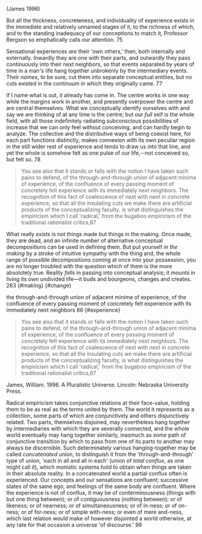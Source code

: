 ﻿(James 1996)

But all the thickness, concreteness, and individuality of experience exists in the immediate and relatively unnamed stages of it, to the richness of which, and to the standing inadequacy of our conceptions to match it, Professor Bergson so emphatically calls our attention. 75 

Sensational experiences _are_ their 'own others,' then, both internally and externally. Inwardly they are one with their parts, and outwardly they pass continuously into their next neighbors, so that events separated by years of time in a man's life hang together unbrokenly by the intermediary events. Their _names_, to be sure, cut them into separate conceptual entities, but no cuts existed in the continuum in which they originally came. 77

If I name what is out, it already has come in. The centre works in one way while the margins work in another, and presently overpower the centre and are central themselves. What we conceptually identify ourselves with and say we are thinking of at any time is the centre; but our _full_ self is the whole field, with all those indefinitely radiating subconscious possibilities of increase that we can only feel without conceiving, and can hardly begin to analyze. The collective and the distributive ways of being coexist here, for each part functions distinctly, makes connexion with its own peculiar region in the still wider rest of experience and tends to draw us into that line, and yet the whole is somehow felt as one pulse of our life,--not conceived so, but felt so. 78

> You see also that it stands or falls with the notion I have taken such pains to defend, of the through-and-through union of adjacent minima of experience, of the confluence of every passing moment of concretely felt experience with its immediately next neighbors. The recognition of this fact of coalescence of next with next in concrete experience, so that all the insulating cuts we make there are artificial products of the conceptualizing faculty, is what distinguishes the empiricism which I call 'radical,' from the bugaboo empiricism of the traditional rationalist critics,87

What really _exists_ is not things made but things in the making. Once made, they are dead, and an infinite number of alternative conceptual decompositions can be used in defining them. But put yourself _in the making_ by a stroke of intuitive sympathy with the thing and, the whole range of possible decompositions coming at once into your possession, you are no longer troubled with the question which of them is the more absolutely true. Reality _falls_ in passing into conceptual analysis; it _mounts_ in living its own undivided life—it buds and bourgeons, changes and creates. 263 {#making} {#change}

the through-and-through union of adjacent minima of experience, of the confluence of every passing moment of concretely felt experience with its immediately next neighbors 86 {#experience}

> You see also that it stands or falls with the notion I have taken such pains to defend, of the through-and-through union of adjacent minima of experience, of the confluence of every passing moment of concretely felt experience with its immediately next neighbors. The recognition of this fact of coalescence of next with next in concrete experience, so that all the insulating cuts we make there are artificial products of the conceptualizing faculty, is what distinguishes the empiricism which I call 'radical,' from the bugaboo empiricism of the traditional rationalist critics,87

James, William. 1996. A Pluralistic Universe. Lincoln: Nebraska University Press.

Radical empiricism takes conjunctive relations at their face-value, holding them to be as real as the terms united by them. The world it represents as a collection, some parts of which are conjunctively and others disjunctively related. Two parts, themselves disjoined, may nevertheless hang together by intermediaries with which they are severally connected, and the whole world eventually may hang together similarly, inasmuch as _some_ path of conjunctive transition by which to pass from one of its parts to another may always be discernible. Such determinately various hanging-together may be called _concatenated_ union, to distinguish it from the 'through-and-through' type of union, 'each in all and all in each' (union of _total conflux_, as one might call it), which monistic systems hold to obtain when things are taken in their absolute reality. In a concatenated world a partial conflux often is experienced. Our concepts and our sensations are confluent; successive states of the same ego, and feelings of the same body are confluent. Where the experience is not of conflux, it may be of conterminousness (things with but one thing between); or of contiguousness (nothing between); or of likeness; or of nearness; or of simultaneousness; or of in-ness; or of on-ness; or of for-ness; or of simple with-ness; or even of mere and-ness, which last relation would make of however disjointed a world otherwise, at any rate for that occasion a universe 'of discourse.' 99
